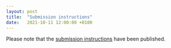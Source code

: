 ```yaml
---
layout: post
title:  "Submission instructions"
date:   2021-10-11 12:00:00 +0100
---
```


Please note that the [submission instructions](/docs/) have been published.
